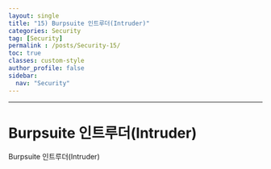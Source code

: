 ```yaml
---
layout: single
title: "15) Burpsuite 인트루더(Intruder)"
categories: Security
tag: [Security]
permalink : /posts/Security-15/
toc: true
classes: custom-style
author_profile: false
sidebar:
  nav: "Security"
---
```


<hr>

# Burpsuite 인트루더(Intruder)

Burpsuite 인트루더(Intruder)


